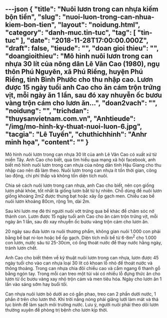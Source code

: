 ---json
{
    "title": "Nuôi lươn trong can nhựa kiếm bộn tiền",
    "slug": "nuoi-luon-trong-can-nhua-kiem-bon-tien",
    "layout": "noidung.html",
    "category": "danh-muc.tin-tuc",
    "tag": [
        "tin-tuc"
    ],
    "date": "2018-11-28T17:00:00.000Z",
    "draft": false,
    "tieude": "",
    "doan gioi thieu": "",
    "doangioithieu": "Mô hình nuôi lươn trong can nhựa 30 lít của nông dân Lê Văn Cao (1980), ngụ thôn Phú Nguyên, xã Phú Riềng, huyện Phú Riềng, tỉnh Bình Phước cho thu nhập cao. Lươn được 15 ngày tuổi anh Cao cho ăn cám trộn trứng vịt, mỗi ngày ăn 1 lần, sau đó xay nhuyễn ốc bươu vàng trộn cám cho lươn ăn...",
    "doan2vach": "",
    "noidung": "",
    "trichdan": "thuysanvietnam.com.vn",
    "Anhtieude": "/img/mo-hinh-ky-thuat-nuoi-luon-6.jpg",
    "tacgia": "Lê Tuyến",
    "chuthichhinh": "Anhr minh họa",
    "__content__": ""
}
---
<p>M&ocirc; h&igrave;nh nu&ocirc;i lươn trong can nhựa 30 l&iacute;t của anh L&ecirc; Văn Cao c&oacute; xuất xứ từ miền T&acirc;y. Anh Cao cho biết, qua t&igrave;m hiểu qua mạng x&atilde; hội facebook, anh biết m&ocirc; h&igrave;nh nu&ocirc;i lươn trong can nhựa của n&ocirc;ng d&acirc;n tỉnh Hậu Giang cho thu nhập cao n&ecirc;n đ&atilde; l&agrave;m theo. Nu&ocirc;i lươn trong can nhựa &iacute;t tốn thời gian, c&ocirc;ng lao động, chi ph&iacute; thấp v&agrave; kh&ocirc;ng tốn diện t&iacute;ch nu&ocirc;i.</p>

<p>Chia sẻ c&aacute;ch nu&ocirc;i lươn trong can nhựa, anh Cao cho biết, n&ecirc;n cọn giống lươn phải khỏe, tốt nhất l&agrave; giống lươn bắt từ tự nhi&ecirc;n. Chỗ d&ugrave;ng để nu&ocirc;i lươn giống khoảng 2m2 được thưng bạt hoặc x&acirc;y ốp gạch men. Chiều cao bể nu&ocirc;i lươn khoảng 80cm, rộng 1m, d&agrave;i 2m.</p>

<p>Sau khi lươn mẹ đẻ th&igrave; người nu&ocirc;i vớt trứng qua bể kh&aacute;c để chăm s&oacute;c nở th&agrave;nh con. Lươn được 15 ng&agrave;y tuổi anh Cao cho ăn c&aacute;m trộn trứng vịt, mỗi ng&agrave;y ăn 1 lần, sau đ&oacute; xay nhuyễn ốc bươu v&agrave;ng trộn c&aacute;m cho lươn ăn.</p>

<p>20 ng&agrave;y sau đưa lươn ra nu&ocirc;i thương phẩm, kh&ocirc;ng gian nu&ocirc;i 1.000 con phải bằng bể bạt ni-lon hoặc bể ốp gạch. Diện t&iacute;ch mỗi bể từ 6-8m<sup>2</sup>&nbsp;cho 1.000 con lươn, nước s&acirc;u từ 25-30cm, c&oacute; ống tho&aacute;t nước để thay nước hằng ng&agrave;y, tr&aacute;nh lươn chết.</p>

<p>Anh Cao cho biết th&ecirc;m về kỹ thuật nu&ocirc;i lươn trong can nhựa, lươn được 45 ng&agrave;y tuổi cho v&agrave;o can nhựa loại 30 l&iacute;t c&oacute; khoan lỗ nhỏ để tho&aacute;t nước v&agrave; th&ocirc;ng tho&aacute;ng. Trong can nhựa chia đ&ocirc;i chiều cao v&agrave; cắm ngang 6 thanh gỗ bằng ng&oacute;n tay. Trong mỗi can treo một t&uacute;i vải c&oacute; nhiều lỗ đựng thức ăn cho lươn từ ốc bươu v&agrave;ng xay nhỏ trộn c&aacute;m v&agrave; men ti&ecirc;u h&oacute;a. Ng&agrave;y cho lươn ăn 1 lần v&agrave;o s&aacute;ng sớm hay buổi tối.</p>

<p>Can nhựa nu&ocirc;i lươn bỏ dưới ao c&oacute; gắn phao, treo can 2 phần dưới nước, 1 phần ở tr&ecirc;n cho lươn thở. Khi trời nắng n&oacute;ng phải giăng lưới l&agrave;m m&aacute;t v&agrave; thả lục b&igrave;nh để l&agrave;m sạch m&ocirc;i trường nước. Lưu &yacute;, người nu&ocirc;i phải theo d&otilde;i lươn thường xuy&ecirc;n để ph&ograve;ng trị bệnh cho lươn kịp thời.</p>
